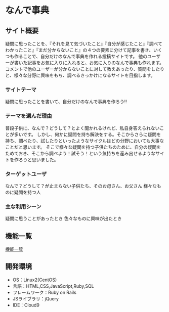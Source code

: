 # なんで事典

## サイト概要
疑問に思ったことを、『それを見て気づいたこと』『自分が感じたこと』『調べてわかったこと』『まだ分からないこと』の４つの要素に分けて記事を書き、いくつも作ることで、自分だけのなんで事典を作れる投稿サイトです。
他のユーザーが書いた記事をお気に入りに入れると、お気に入りのなんで事典も作れます。コメントで他のユーザーが分からないことに対して教えあったり、質問をしたりと、様々な分野に興味をもち、調べるきっかけになるサイトを目指します。

### サイトテーマ
疑問に思ったことを書いて、自分だけのなんで事典を作ろう!!

### テーマを選んだ理由
普段子供に、なんで？どうして？とよく聞かれるけれど、私自身答えられないことが多いです。
しかし、何かに疑問を持ち解決をする。そこからさらに疑問を持ち、調べたり、試したりといったようなサイクルはどの分野においても大事なことだと思います。
そこで様々な疑問を持つ子供たちのために、自分の疑問をためておき、そこから調べよう！試そう！という気持ちを産み出せるようなサイトを作ろうと思いました。

### ターゲットユーザ
なんで？どうして？が止まらない子供たち、そのお母さん、お父さん
様々なものに疑問を持つ人

### 主な利用シーン
疑問に思うことがあったとき
色々なものに興味が出たとき


## 機能一覧
[機能一覧](https://docs.google.com/spreadsheets/d/1NqfZ9fBHGRX3eVofbYI3WX2X0Xn-7qJKsv7pPPyr5FU/edit#gid=0)

## 開発環境
- OS：Linux2(CentOS)
- 言語：HTML,CSS,JavaScript,Ruby,SQL
- フレームワーク：Ruby on Rails
- JSライブラリ：jQuery
- IDE：Cloud9
